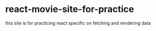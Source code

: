 # react-movie-site-for-practice
this site is for practicing react specific on fetching and rendering data
